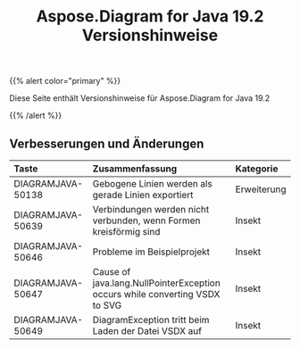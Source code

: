 ﻿---
title: Aspose.Diagram for Java 19.2 Versionshinweise
type: docs
weight: 110
url: /de/java/aspose-diagram-for-java-19-2-release-notes/
---
{{% alert color="primary" %}} 

Diese Seite enthält Versionshinweise für Aspose.Diagram for Java 19.2

{{% /alert %}} 
## **Verbesserungen und Änderungen**

|**Taste**|**Zusammenfassung**|**Kategorie**|
|:- |:- |:- |
|DIAGRAMJAVA-50138|Gebogene Linien werden als gerade Linien exportiert|Erweiterung|
|DIAGRAMJAVA-50639|Verbindungen werden nicht verbunden, wenn Formen kreisförmig sind|Insekt|
|DIAGRAMJAVA-50646|Probleme im Beispielprojekt|Insekt|
|DIAGRAMJAVA-50647|Cause of java.lang.NullPointerException occurs while converting VSDX to SVG|Insekt|
|DIAGRAMJAVA-50649|DiagramException tritt beim Laden der Datei VSDX auf|Insekt|

